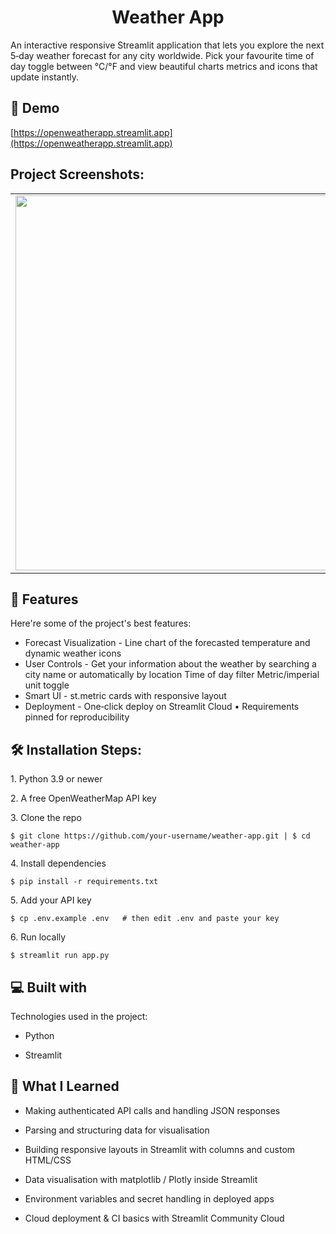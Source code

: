 <h1 align="center" id="title">Weather App</h1>

<p id="description">An interactive responsive Streamlit application that lets you explore the next 5‑day weather forecast for any city worldwide. Pick your favourite time of day toggle between °C/°F and view beautiful charts metrics and icons that update instantly.</p>

<h2>🚀 Demo</h2>

[https://openweatherapp.streamlit.app](https://openweatherapp.streamlit.app)
<a href="https://openweatherapp.streamlit.app" target="_blank"></a> 

<h2>Project Screenshots:</h2>

<table>
  <tr>
    <td><img src="https://i.imgur.com/p3XChWl.png" width="600"/></td>
    <td><img src="https://i.imgur.com/x5NwBCO.png" width="600"/></td>
    <td><img src="https://i.imgur.com/ZQC5bav.png" width="600"/></td>
  </tr>
</table>

  
  
<h2>🧐 Features</h2>

Here're some of the project's best features:

*   Forecast Visualization - Line chart of the forecasted temperature and dynamic weather icons
*   User Controls - Get your information about the weather by searching a city name or automatically by location Time of day filter Metric/imperial unit toggle
*   Smart UI - st.metric cards with responsive layout
*   Deployment - One‑click deploy on Streamlit Cloud • Requirements pinned for reproducibility

<h2>🛠️ Installation Steps:</h2>

<p>1. Python&nbsp;3.9 or newer</p>

<p>2. A free OpenWeatherMap API key</p>

<p>3. Clone the repo</p>

```
$ git clone https://github.com/your‑username/weather‑app.git | $ cd weather‑app
```

<p>4. Install dependencies</p>

```
$ pip install -r requirements.txt
```

<p>5. Add your API key</p>

```
$ cp .env.example .env   # then edit .env and paste your key
```

<p>6. Run locally</p>

```
$ streamlit run app.py
```

  
  
<h2>💻 Built with</h2>

Technologies used in the project:

*   Python
  
*   Streamlit

<h2> 🧠 What I Learned </h2>

*   Making authenticated API calls and handling JSON responses

*   Parsing and structuring data for visualisation

*   Building responsive layouts in Streamlit with columns and custom HTML/CSS

*   Data visualisation with matplotlib / Plotly inside Streamlit

*   Environment variables and secret handling in deployed apps

*   Cloud deployment & CI basics with Streamlit Community Cloud
